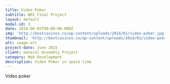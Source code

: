 ```yaml
---
title: Video Poker
subtitle: WDI Final Project
layout: default
modal-id: 3
date: 2014-06-05T00:00:00.000Z
img: 'http://bestcasinos.co/wp-content/uploads/2014/01/video-poker.jpg'
thumbnail: 'http://bestcasinos.co/wp-content/uploads/2014/01/video-poker.jpg'
alt: image-alt
project-date: June 2015
client: General Assembly Project
category: Web Development
description: Video Poker in spare time
---
```


Video poker